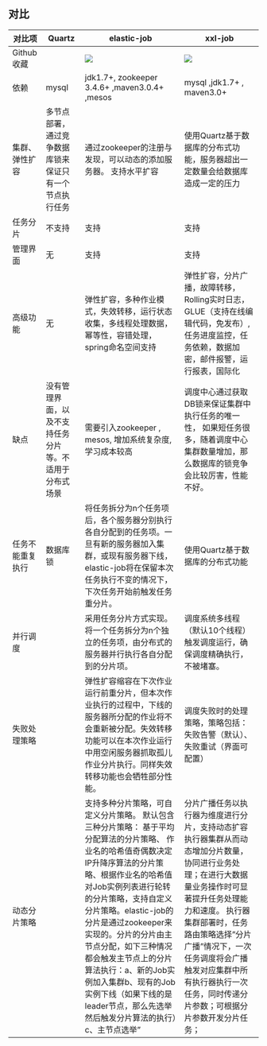 ## 对比

  <table>
   <thead>
    <tr>
     <th>对比项</th>
     <th>Quartz</th>
     <th>elastic-job</th>
     <th>xxl-job</th>
    </tr>
   </thead>
   <tbody>
    <tr>
     <td>Github收藏</td>
     <td> </td>
     <td><img src="https://img.shields.io/github/stars/apache/shardingsphere-elasticjob.svg?style=social&label=Star"/></td>
     <td><img src="https://img.shields.io/github/stars/xuxueli/xxl-job"/></td>
    </tr>
    <tr>
     <td>依赖</td>
     <td>mysql</td>
     <td>jdk1.7+, zookeeper 3.4.6+ ,maven3.0.4+ ,mesos</td>
     <td>mysql ,jdk1.7+ , maven3.0+</td>
    </tr>
    <tr>
     <td>集群、弹性扩容</td>
     <td>多节点部署，通过竞争数据库锁来保证只有一个节点执行任务</td>
     <td>通过zookeeper的注册与发现，可以动态的添加服务器。 支持水平扩容</td>
     <td>使用Quartz基于数据库的分布式功能，服务器超出一定数量会给数据库造成一定的压力</td>
    </tr>
    <tr>
     <td>任务分片</td>
     <td>不支持</td>
     <td>支持</td>
     <td>支持</td>
    </tr>
    <tr>
     <td>管理界面</td>
     <td>无</td>
     <td>支持</td>
     <td>支持</td>
    </tr>
    <tr>
     <td>高级功能</td>
     <td>无</td>
     <td>弹性扩容，多种作业模式，失效转移，运行状态收集，多线程处理数据，幂等性，容错处理，spring命名空间支持</td>
     <td>弹性扩容，分片广播，故障转移，Rolling实时日志，GLUE（支持在线编辑代码，免发布）,任务进度监控，任务依赖，数据加密，邮件报警，运行报表，国际化</td>
    </tr>
    <tr>
     <td>缺点</td>
     <td>没有管理界面，以及不支持任务分片等。不适用于分布式场景</td>
     <td>需要引入zookeeper , mesos, 增加系统复杂度, 学习成本较高</td>
     <td>调度中心通过获取 DB锁来保证集群中执行任务的唯一性， 如果短任务很多，随着调度中心集群数量增加，那么数据库的锁竞争会比较厉害，性能不好。</td>
    </tr>
    <tr>
     <td>任务不能重复执行</td>
     <td>数据库锁</td>
     <td>将任务拆分为n个任务项后，各个服务器分别执行各自分配到的任务项。一旦有新的服务器加入集群，或现有服务器下线，elastic-job将在保留本次任务执行不变的情况下，下次任务开始前触发任务重分片。</td>
     <td>使用Quartz基于数据库的分布式功能</td>
    </tr>
    <tr>
     <td>并行调度</td>
     <td></td>
     <td>采用任务分片方式实现。将一个任务拆分为n个独立的任务项，由分布式的服务器并行执行各自分配到的分片项。</td>
     <td>调度系统多线程（默认10个线程）触发调度运行，确保调度精确执行，不被堵塞。</td>
    </tr>
    <tr>
     <td>失败处理策略</td>
     <td></td>
     <td>弹性扩容缩容在下次作业运行前重分片，但本次作业执行的过程中，下线的服务器所分配的作业将不会重新被分配。失效转移功能可以在本次作业运行中用空闲服务器抓取孤儿作业分片执行。同样失效转移功能也会牺牲部分性能。</td>
     <td>调度失败时的处理策略，策略包括：失败告警（默认）、失败重试（界面可配置）</td>
    </tr>
    <tr>
     <td>动态分片策略</td>
     <td></td>
     <td>支持多种分片策略，可自定义分片策略。 默认包含三种分片策略： 基于平均分配算法的分片策略、 作业名的哈希值奇偶数决定IP升降序算法的分片策略、根据作业名的哈希值对Job实例列表进行轮转的分片策略，支持自定义分片策略。elastic-job的分片是通过zookeeper来实现的。分片的分片由主节点分配，如下三种情况都会触发主节点上的分片算法执行：a、新的Job实例加入集群b、现有的Job实例下线（如果下线的是leader节点，那么先选举然后触发分片算法的执行）c、主节点选举”</td>
     <td>分片广播任务以执行器为维度进行分片，支持动态扩容执行器集群从而动态增加分片数量，协同进行业务处理；在进行大数据量业务操作时可显著提升任务处理能力和速度。 执行器集群部署时，任务路由策略选择”分片广播”情况下，一次任务调度将会广播触发对应集群中所有执行器执行一次任务，同时传递分片参数；可根据分片参数开发分片任务；</td>
    </tr>
   </tbody>
  </table>







